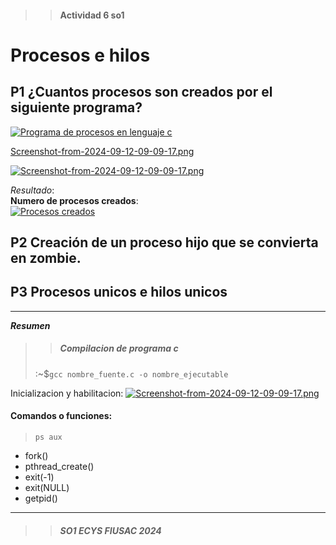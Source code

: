 >> #### Actividad 6 so1
# Procesos e hilos

## P1 ¿Cuantos procesos son creados por el siguiente programa?

[![Programa de procesos en lenguaje c](https://i.postimg.cc/zvT5hTvx/Screenshot-from-2024-09-12-09-14-24.png)](https://postimg.cc/0K5LRMpS)  

[Screenshot-from-2024-09-12-09-09-17.png](https://postimg.cc/LgYyR9gv)  

[![Screenshot-from-2024-09-12-09-09-17.png](https://i.postimg.cc/Y08T6jrc/Screenshot-from-2024-09-12-09-09-17.png)](https://postimg.cc/LgYyR9gv)  

_Resultado_:  
**Numero de procesos creados**:  
[![Procesos creados](https://i.postimg.cc/Vvcjt7tS/Screenshot-from-2024-09-12-09-42-32.png)](https://postimg.cc/62Y2JfYw)

## P2 Creación de un proceso hijo que se convierta en zombie.

## P3 Procesos unicos e hilos unicos





-----

___Resumen___  

>> ##### Compilacion de programa c 
> :~$`gcc nombre_fuente.c -o nombre_ejecutable`

Inicializacion y habilitacion: [![Screenshot-from-2024-09-12-09-09-17.png](https://i.postimg.cc/Y08T6jrc/Screenshot-from-2024-09-12-09-09-17.png)](https://postimg.cc/LgYyR9gv)

#### Comandos o funciones:
> `ps aux` 

+ fork()  
+ pthread_create()  
+ exit(-1)   
+ exit(NULL)  
+ getpid()  


___  

>> ##### _SO1 ECYS FIUSAC 2024_  

